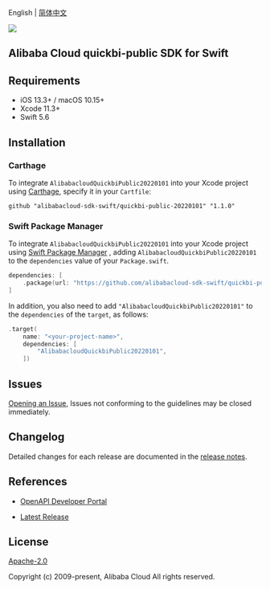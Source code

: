 English | [简体中文](README-CN.md)

![](https://aliyunsdk-pages.alicdn.com/icons/AlibabaCloud.svg)

## Alibaba Cloud quickbi-public SDK for Swift

## Requirements

- iOS 13.3+ / macOS 10.15+
- Xcode 11.3+
- Swift 5.6

## Installation

### Carthage

To integrate `AlibabacloudQuickbiPublic20220101` into your Xcode project using [Carthage](https://github.com/Carthage/Carthage), specify it in your `Cartfile`:

```ogdl
github "alibabacloud-sdk-swift/quickbi-public-20220101" "1.1.0"
```

### Swift Package Manager

To integrate `AlibabacloudQuickbiPublic20220101` into your Xcode project using [Swift Package Manager](https://swift.org/package-manager/) , adding `AlibabacloudQuickbiPublic20220101` to the `dependencies` value of your `Package.swift`.

```swift
dependencies: [
    .package(url: "https://github.com/alibabacloud-sdk-swift/quickbi-public-20220101.git", from: "1.1.0")
]
```

In addition, you also need to add `"AlibabacloudQuickbiPublic20220101"` to the `dependencies` of the `target`, as follows:

```swift
.target(
    name: "<your-project-name>",
    dependencies: [
        "AlibabacloudQuickbiPublic20220101",
    ])
```

## Issues

[Opening an Issue](https://github.com/alibabacloud-sdk-swift/quickbi-public-20220101/issues/new), Issues not conforming to the guidelines may be closed immediately.

## Changelog

Detailed changes for each release are documented in the [release notes](./ChangeLog.txt).

## References

* [OpenAPI Developer Portal](https://next.api.alibabacloud.com/home)
- [Latest Release](https://github.com/alibabacloud-sdk-swift/quickbi-public-20220101)

## License

[Apache-2.0](http://www.apache.org/licenses/LICENSE-2.0)

Copyright (c) 2009-present, Alibaba Cloud All rights reserved.
